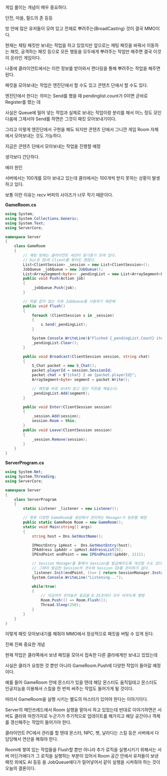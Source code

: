 게임 룸이는 개념이 매우 중요하다.

던전, 마을, 필드의 존 등등

방 안에 많은 유저들이 모여 있고 전체로 뿌려주는(BroadCasting) 것이 결국 MMO이다.

현재는 채팅 패킷만 보내는 작업을 하고 있었지만 앞으로는 채팅 패킷을 바꿔서 이동하는 패킷, 공격하는 패킷 등으로 모든 행동을 모두에게 뿌려주는 작업만 해주면 결국 이것이 온라인 게임이다.

나중에 클라이언트에서는 이런 정보를 받아와서 랜더링을 통해 뿌려주는 작업을 해주면 된다.

패킷을 모아보내는 작업은 엔진단에서 할 수도 있고 콘텐츠 단에서 할 수도 있다.

엔진단에서 한다는 의미는 Send를 했을 때 pendinglist.count가 0이면 곧바로 Register를 했는 데 

사실은 Queue에 밀어 넣는 작업과 실제로 보내는 작업이랑 분리를 해서 어느 정도 모인 다음에 그제서야 Send를 하면은 그것이 패킷 모아보내기이다.

그리고 이렇게 엔진단에서 구현을 해도 되지만 콘텐츠 단에서 그니깐 게임 Room 자체에서 모아보내는 것도 가능하다.

지금은 콘텐츠 단에서 모아보내는 작업을 진행할 예정

생각보다 간단하다.

에러 원인

서버에서는 100개를 모아 보내고 있는데 클라에서는 100개씩 받지 못하는 상황이 발생하고 있다.

보통 이런 이유는 recv 버퍼의 사이즈가 너무 작기 때문이다.

**GameRoom.cs**

```csharp
using System;
using System.Collections.Generic;
using System.Text;
using ServerCore;

namespace Server
{
    class GameRoom
    {
        // 채팅 방에는 클라이언트 세션이 옹기종기 모여 있다.
        // Dic로 ID와 Client를 묶어도 괜찮다.
        List<ClientSession> _session = new List<ClientSession>();
        JobQueue _jobQueue = new JobQueue();
        List<ArraySegment<byte>> _pendingList = new List<ArraySegment<byte>>();
        public void Push(Action job)
        {
            _jobQueue.Push(job);
        }

        // 락을 잡지 않는 이유 JobQueue를 사용하기 때문에
        public void Flush()
        {
            foreach (ClientSession s in _session)
            {
                s.Send(_pendingList);
            }

            System.Console.WriteLine($"Flushed {_pendingList.Count} items");
            _pendingList.Clear();
        }

        public void Broadcast(ClientSession session, string chat)
        {
            S_Chat packet = new S_Chat();
            packet.playerId = session.SessionId;
            packet.chat = $"{chat} I am {packet.playerId}";
            ArraySegment<byte> segment = packet.Write();

            // 패킷을 바로 보내지 않고 일단 저장을 해놓는다.
            _pendingList.Add(segment);
        }

        public void Enter(ClientSession session)
        {
            _session.Add(session);
            session.Room = this;
        }
        public void Leave(ClientSession session)
        {
            _session.Remove(session);
        }
    }
}
```

**ServerProgram.cs**

```csharp
using System.Net;
using System.Threading;
using ServerCore;

namespace Server
{
    class ServerProgram
    {
        static Listener _listener = new Listener();

        // 향후 다양한 GameRoom을 생성해서 관리하는 Manager가 등판할 예정
        public static GameRoom Room = new GameRoom();
        static void Main(string[] args)
        {
            string host = Dns.GetHostName();

            IPHostEntry ipHost =  Dns.GetHostEntry(host);
            IPAddress ipAddr = ipHost.AddressList[0];
            IPEndPoint endPoint = new IPEndPoint(ipAddr, 1111);

            // Session Manager를 통해서 Session을 발급해주도록 개선할 수도 있다.
            // 그래야 발급한 Session의 갯수와 Session ID를 관리하기 쉽다.
            _listener.Init(endPoint, ()=> { return SessionManager.Instance.Generate(); });
            System.Console.WriteLine("Listening...");

            while(true)
            {
                // 지금까지 모아놓은 일감을 0.25초마다 모두 비우도록 명령
                Room.Push(() => Room.Flush());
                Thread.Sleep(250);
            }
        }
    }
}
```

이렇게 패킷 모아보내기를 해줘야 MMO에서 정상적으로 패킷을 버틸 수 있게 된다.

진짜 진짜 중요한 개념

현재 작업은 클라쪽에서 보낸 패킷을 모아서 접속한 다른 클라에게만 보내고 있었는데

사실은 클라가 요청한 것 뿐만 아니라 GameRoom.Push에 다양한 작업이 들어갈 예정이다.

예를 들어 GameRoom 안에 몬스터가 있을 텐데 해당 몬스터도 움직일테고 몬스터도 인공지능을 이용해서 스킬을 한 번씩 써주는 작업도 들어가게 될 것이다.

따라서 GameRoom을 실행 시키는 별도의 마스터가 있어야 한다는 이야기이다.

Server의 메인쓰레드에서 Room 실행을 맡아서 하고 있었는데 반대로 이야기하면은 서버도 클라와 마찬가지로 누군가가 주기적으로 업데이트를 해가지고 해당 공간이나 객체를 갱신해주는 작업이 들어가야 한다.

클라이언트 PC에서 관리를 할 텐데 몬스터, NPC, 팻, 날라다는 스킬 등은 서버에서 다 담당해서 연산을 해줘야 한다. 

Room에 쌓여 있는 작업들을 Flush할 뿐만 아니라 추가 로직을 실행시키기 위해서는 서버 어딘가에다가 그 로직을 실행하는 부분이 있어서 Room 공간 안에서 유저들이 보낸 패킷 외에도  AI 등등 을 JobQueue에다가 밀어넣어서 같이 실행을 시켜줘야 하는 것이 오늘의 결론이다.
